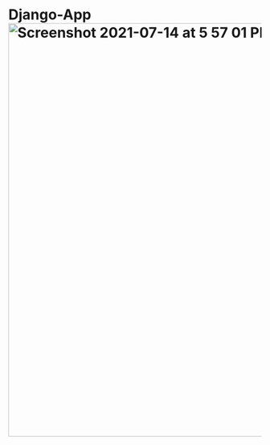 # Django-App<img width="825" alt="Screenshot 2021-07-14 at 5 57 01 PM" src="https://user-images.githubusercontent.com/55799049/125621960-c98d3f63-af04-4f7e-8f42-112e6faa6573.png">
